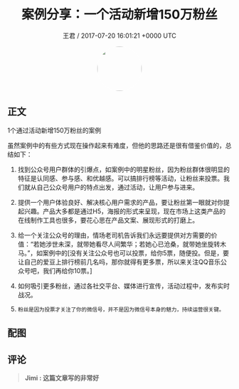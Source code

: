 <h1 align="center">案例分享：一个活动新增150万粉丝</h1>
<p align="center">
    <a>王君 / 2017-07-20 16:01:21 &#43;0000 UTC</a>
</p>

<div align="center">
    <img src="https://images.zsxq.com/FrsdWPWXvF8z-hMfRfGtY4cP_pgO?e=1590940799&amp;token=kIxbL07-8jAj8w1n4s9zv64FuZZNEATmlU_Vm6zD:DX-kRHKE06d7LTAMsoszRz6M53E=" width="100" height="100" style="border:1px solid;border-radius:50%; color:#ffffff"/>
</div>

## 正文

<div>
 

1个通过活动新增150万粉丝的案例


虽然案例中的有些方式现在操作起来有难度，但他的思路还是很有借鉴价值的，总结如下：

1.	找到公众号用户群体的引爆点，如案例中的明星粉丝，因为粉丝群体很明显的特征是认同感、参与感、和优越感。可以搞排行榜等活动，让粉丝来投票。我们就从自己公众号用户的特点出发，通过活动，让用户参与进来。

2.	提供一个用户体验良好、解决核心用户需求的产品，要让粉丝第一眼就对你提起兴趣。产品大多都是通过H5，海报的形式来呈现，现在市场上这类产品的在线制作工具也很多，要花心思在产品文案、展现形式的打磨上。


3.	给一个关注公众号的理由，情场老司机告诉我们永远要提供对方需要的价值：“若她涉世未深，就带她看尽人间繁华；若她心已沧桑，就带她坐旋转木马。”，如案例中的[没有关注公众号也可以投票，给你5票，随便投。但是，要让自己的爱豆上排行榜前几名吗，那你就得有更多票，所以来关注QQ音乐公众号吧，我们再给你10票。]

4.	如何吸引更多粉丝，通过各社交平台、媒体进行宣传，活动过程中，发布实时战况。

5.     粉丝是因为投票才关注了你的微信号，并不是因为微信号本身的魅力，持续运营很关键。
</div>

## 配图
<div class="image" align="center">

</div>

## 评论

<div align="left">
<div>

<blockquote >
<span> <strong>Jimi : 这篇文章写的非常好 </strong></span>
</blockquote>

</div>
</div>